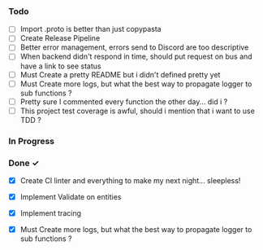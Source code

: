 ### Todo

- [ ] Import .proto is better than just copypasta
- [ ] Create Release Pipeline
- [ ] Better error management, errors send to Discord are too descriptive
- [ ] When backend didn't respond in time, should put request on bus and have a link to see status
- [ ] Must Create a pretty README but i didn't defined pretty yet
- [ ] Must Create more logs, but what the best way to propagate logger to sub functions ?
- [ ] Pretty sure I commented every function the other day... did i ?
- [ ] This project test coverage is awful, should i mention that i want to use TDD ?

### In Progress

### Done ✓
- [X] Create CI linter and everything to make my next night... sleepless!
- [X] Implement Validate on entities
- [X] Implement tracing
- [X] Must Create more logs, but what the best way to propagate logger to sub functions ?

